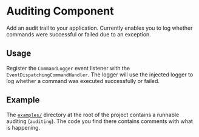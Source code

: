Auditing Component
==================

Add an audit trail to your application. Currently enables you to log whether
commands were successful or failed due to an exception.

## Usage

Register the `CommandLogger` event listener with the
`EventDispatchingCommandHandler`. The logger will use the injected logger to
log whether a command was executed successfully or failed.

## Example

The [`examples/`][examples] directory at the root of the project contains a
runnable auditing (`auditing`). The code you find there contains comments with
what is happening.

[examples]: ../../../examples/
